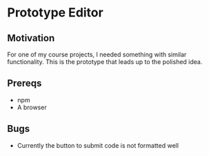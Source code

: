 # Prototype Editor

## Motivation

For one of my course projects, I needed something with similar functionality. This is the 
prototype that leads up to the polished idea. 


## Prereqs

- npm
- A browser

## Bugs

- Currently the button to submit code is not formatted well 
